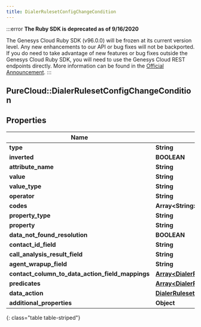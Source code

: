 ```yaml
---
title: DialerRulesetConfigChangeCondition
---
```


:::error
**The Ruby SDK is deprecated as of 9/16/2020**

The Genesys Cloud Ruby SDK (v96.0.0) will be frozen at its current version level. Any new enhancements to our API or bug fixes will not be backported. If you do need to take advantage of new features or bug fixes outside the Genesys Cloud Ruby SDK, you will need to use the Genesys Cloud REST endpoints directly. More information can be found in the [Official Announcement](https://developer.mypurecloud.com/forum/t/announcement-genesys-cloud-ruby-sdk-end-of-life/8850).
:::


## PureCloud::DialerRulesetConfigChangeCondition

## Properties

|Name | Type | Description | Notes|
|------------ | ------------- | ------------- | -------------|
| **type** | **String** |  | [optional] |
| **inverted** | **BOOLEAN** |  | [optional] |
| **attribute_name** | **String** |  | [optional] |
| **value** | **String** |  | [optional] |
| **value_type** | **String** |  | [optional] |
| **operator** | **String** |  | [optional] |
| **codes** | **Array&lt;String&gt;** |  | [optional] |
| **property_type** | **String** |  | [optional] |
| **property** | **String** |  | [optional] |
| **data_not_found_resolution** | **BOOLEAN** |  | [optional] |
| **contact_id_field** | **String** |  | [optional] |
| **call_analysis_result_field** | **String** |  | [optional] |
| **agent_wrapup_field** | **String** |  | [optional] |
| **contact_column_to_data_action_field_mappings** | [**Array&lt;DialerRulesetConfigChangeContactColumnToDataActionFieldMapping&gt;**](DialerRulesetConfigChangeContactColumnToDataActionFieldMapping.html) |  | [optional] |
| **predicates** | [**Array&lt;DialerRulesetConfigChangeDataActionConditionPredicate&gt;**](DialerRulesetConfigChangeDataActionConditionPredicate.html) |  | [optional] |
| **data_action** | [**DialerRulesetConfigChangeUriReference**](DialerRulesetConfigChangeUriReference.html) |  | [optional] |
| **additional_properties** | **Object** |  | [optional] |
{: class="table table-striped"}


